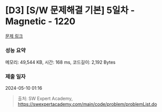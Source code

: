 # [D3] [S/W 문제해결 기본] 5일차 - Magnetic - 1220 

[문제 링크](https://swexpertacademy.com/main/code/problem/problemDetail.do?contestProbId=AV14hwZqABsCFAYD) 

### 성능 요약

메모리: 49,544 KB, 시간: 168 ms, 코드길이: 2,192 Bytes

### 제출 일자

2024-05-10 01:16



> 출처: SW Expert Academy, https://swexpertacademy.com/main/code/problem/problemList.do